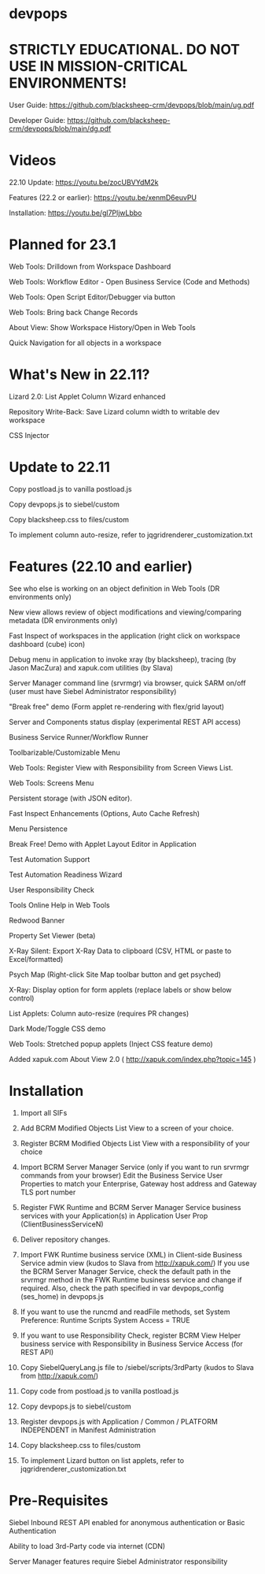 # devpops

# STRICTLY EDUCATIONAL. DO NOT USE IN MISSION-CRITICAL ENVIRONMENTS!

User Guide: https://github.com/blacksheep-crm/devpops/blob/main/ug.pdf

Developer Guide: https://github.com/blacksheep-crm/devpops/blob/main/dg.pdf

# Videos

22.10 Update: https://youtu.be/zocUBVYdM2k

Features (22.2 or earlier): https://youtu.be/xenmD6euvPU

Installation: https://youtu.be/gl7PljwLbbo

# Planned for 23.1

Web Tools: Drilldown from Workspace Dashboard

Web Tools: Workflow Editor - Open Business Service (Code and Methods)

Web Tools: Open Script Editor/Debugger via button

Web Tools: Bring back Change Records

About View: Show Workspace History/Open in Web Tools

Quick Navigation for all objects in a workspace

# What's New in 22.11?

Lizard 2.0: List Applet Column Wizard enhanced

Repository Write-Back: Save Lizard column width to writable dev workspace

CSS Injector

# Update to 22.11

Copy postload.js to vanilla postload.js

Copy devpops.js to siebel/custom

Copy blacksheep.css to files/custom

To implement column auto-resize, refer to jqgridrenderer_customization.txt

# Features (22.10 and earlier)

See who else is working on an object definition in Web Tools (DR environments only)

New view allows review of object modifications and viewing/comparing metadata (DR environments only)

Fast Inspect of workspaces in the application (right click on workspace dashboard (cube) icon)

Debug menu in application to invoke xray (by blacksheep), tracing (by Jason MacZura) and xapuk.com utilities (by Slava)

Server Manager command line (srvrmgr) via browser, quick SARM on/off (user must have Siebel Administrator responsibility)

"Break free" demo (Form applet re-rendering with flex/grid layout)

Server and Components status display (experimental REST API access)

Business Service Runner/Workflow Runner

Toolbarizable/Customizable Menu

Web Tools: Register View with Responsibility from Screen Views List.

Web Tools: Screens Menu

Persistent storage (with JSON editor).

Fast Inspect Enhancements (Options, Auto Cache Refresh)

Menu Persistence

Break Free! Demo with Applet Layout Editor in Application

Test Automation Support

Test Automation Readiness Wizard

User Responsibility Check

Tools Online Help in Web Tools

Redwood Banner

Property Set Viewer (beta)

X-Ray Silent: Export X-Ray Data to clipboard (CSV, HTML or paste to Excel/formatted)

Psych Map (Right-click Site Map toolbar button and get psyched)

X-Ray: Display option for form applets (replace labels or show below control)

List Applets: Column auto-resize (requires PR changes)

Dark Mode/Toggle CSS demo

Web Tools: Stretched popup applets (Inject CSS feature demo)

Added xapuk.com About View 2.0 ( http://xapuk.com/index.php?topic=145 )

# Installation

1. Import all SIFs

2. Add BCRM Modified Objects List View to a screen of your choice.

3. Register BCRM Modified Objects List View with a responsibility of your choice

4. Import BCRM Server Manager Service (only if you want to run srvrmgr commands from your browser)
   Edit the Business Service User Properties to match your Enterprise, Gateway host address and Gateway TLS port number 

5. Register FWK Runtime and BCRM Server Manager Service business services with your Application(s) in Application User Prop (ClientBusinessServiceN)

6. Deliver repository changes.

7. Import FWK Runtime business service (XML) in Client-side Business Service admin view (kudos to Slava from http://xapuk.com/)
   If you use the BCRM Server Manager Service, check the default path in the srvrmgr method in the FWK Runtime business service and change if required.
   Also, check the path specified in var devpops_config (ses_home) in devpops.js

8. If you want to use the runcmd and readFile methods, set System Preference: Runtime Scripts System Access = TRUE

9. If you want to use Responsibility Check, register BCRM View Helper business service with Responsibility in Business Service Access (for REST API)

10. Copy SiebelQueryLang.js file to /siebel/scripts/3rdParty (kudos to Slava from http://xapuk.com/)

11. Copy code from postload.js to vanilla postload.js

12. Copy devpops.js to siebel/custom

13. Register devpops.js with Application / Common / PLATFORM INDEPENDENT in Manifest Administration

14. Copy blacksheep.css to files/custom

15. To implement Lizard button on list applets, refer to jqgridrenderer_customization.txt

# Pre-Requisites

Siebel Inbound REST API enabled for anonymous authentication or Basic Authentication

Ability to load 3rd-Party code via internet (CDN)

Server Manager features require Siebel Administrator responsibility


